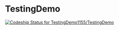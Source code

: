 TestingDemo
===========
[ ![Codeship Status for TestingDemo1155/TestingDemo](https://codeship.io/projects/2f3011e0-464f-0132-bb04-22369f87166c/status)](https://codeship.io/projects/45257)
